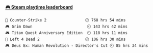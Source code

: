 <!--
**1nspir3d/1nspir3d** is a ✨ _special_ ✨ repository because its `README.md` (this file) appears on your GitHub profile.

Here are some ideas to get you started:

- 🔭 I’m currently working on ...
- 🌱 I’m currently learning ...
- 👯 I’m looking to collaborate on ...
- 🤔 I’m looking for help with ...
- 💬 Ask me about ...
- 📫 How to reach me: ...
- 😄 Pronouns: ...
- ⚡ Fun fact: ...
-->
<!-- steam-box start -->
#### <a href="https://gist.github.com/8e28347b515906c767b28b5d4f858e9f" target="_blank">🎮 Steam playtime leaderboard</a>
```text
🔫 Counter-Strike 2                 🕘 768 hrs 54 mins
🎮 Grim Dawn                        🕘 143 hrs 42 mins
🎮 Titan Quest Anniversary Edition  🕘 118 hrs 11 mins
🧟 Left 4 Dead 2                    🕘 106 hrs 30 mins
🎮 Deus Ex: Human Revolution - Director's Cut 🕘 85 hrs 34 mins
```
<!-- Powered by https://github.com/YouEclipse/steam-box . -->
<!-- steam-box end -->

